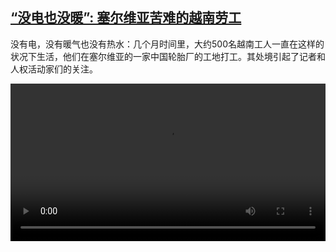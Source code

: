 <!--1637840825000-->
[“没电也没暖”: 塞尔维亚苦难的越南劳工](https://www.dw.com/zh/%E2%80%9C%E6%B2%A1%E7%94%B5%E4%B9%9F%E6%B2%A1%E6%9A%96%E2%80%9D:%20%E5%A1%9E%E5%B0%94%E7%BB%B4%E4%BA%9A%E8%8B%A6%E9%9A%BE%E7%9A%84%E8%B6%8A%E5%8D%97%E5%8A%B3%E5%B7%A5/a-59919968)
------

<p>没有电，没有暖气也没有热水：几个月时间里，大约500名越南工人一直在这样的状况下生活，他们在塞尔维亚的一家中国轮胎厂的工地打工。其处境引起了记者和人权活动家们的关注。</small></p><video src="https://tvdownloaddw-a.akamaihd.net/dwtv_video/flv/vdt_zh/2021/bchi211124_001_serbien_01r_sd_sor.mp4" controls style="width:100%"></video>
